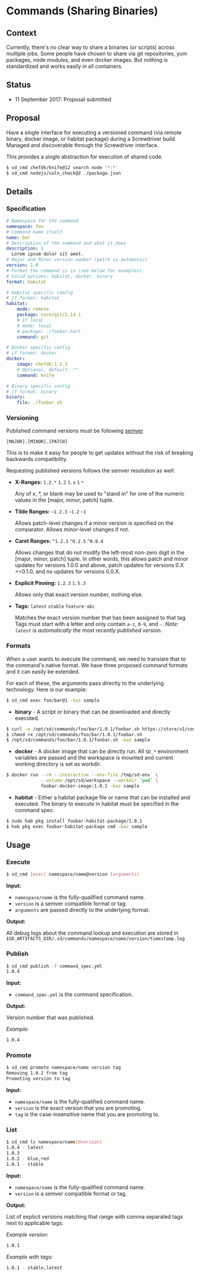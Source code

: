 # Commands (Sharing Binaries)

## Context

Currently, there's no clear way to share a binaries (or scripts) across multiple jobs.  Some people have chosen to share via git repositories, yum packages, node modules, and even docker images.  But nothing is standardized and works easily in all containers.

## Status

- 11 September 2017: Proposal submitted

## Proposal

Have a single interface for executing a versioned command (via remote binary, docker image, or habitat package) during a Screwdriver build.  Managed and discoverable through the Screwdriver interface.

This provides a single abstraction for execution of shared code.

```bash
$ sd_cmd chefdk/knife@12 search node '*:*'
$ sd_cmd nodejs/vuln_check@2 ./package.json
```

## Details

### Specification

```yaml
# Namespace for the command
namespace: foo
# Command name itself
name: bar
# Description of the command and what it does
description: |
  Lorem ipsum dolor sit amet.
# Major and Minor version number (patch is automatic)
version: 1.0
# Format the command is in (see below for examples)
# Valid options: habitat, docker, binary
format: habitat

# Habitat specific config
# if format: habitat
habitat:
    mode: remote
    package: core/git/2.14.1
    # If local
    # mode: local
    # package: ./foobar.hart
    command: git

# Docker specific config
# if format: docker
docker:
    image: chefdk:1.2.3
    # Optional, default: ""
    command: knife

# Binary specific config
# if format: binary
binary:
    file: ./foobar.sh
```

### Versioning

Published command versions must be following [semver](http://semver.org)

    [MAJOR].[MINOR].[PATCH]

This is to make it easy for people to get updates without the risk of breaking backwards compatibility.

Requesting published versions follows the semver resolution as well:

 - **X-Ranges:** `1.2.*` `1.2` `1.x` `1` `*`

    Any of x, *, or blank may be used to "stand in" for one of the numeric values in the [major, minor, patch] tuple.

 - **Tilde Ranges:** `~1.2.3` `~1.2` `~1`

    Allows patch-level changes if a minor version is specified on the comparator. Allows minor-level changes if not.

 - **Caret Ranges:** `^1.2.3` `^0.2.5` `^0.0.4`

    Allows changes that do not modify the left-most non-zero digit in the [major, minor, patch] tuple. In other words, this allows patch and minor updates for versions 1.0.0 and above, patch updates for versions 0.X >=0.1.0, and no updates for versions 0.0.X.

 - **Explicit Pinning:** `1.2.3` `1.5.3`

    Allows only that exact version number, nothing else.

 - **Tags:** `latest` `stable` `feature-abc`

    Matches the exact version number that has been assigned to that tag. Tags must start with a letter and only contain `a-z`, `0-9`, and `-`. *Note: `latest` is automatically the most recently published version.*

### Formats

When a user wants to execute the command, we need to translate that to the command's native format.  We have three proposed command formats and it can easily be extended.

For each of these, the arguments pass directly to the underlying technology.  Here is our example:

```bash
$ sd_cmd exec foo/bar@1 -baz sample
```

 - **binary** - A script or binary that can be downloaded and directly executed.

```bash
$ curl -o /opt/sd/commands/foo/bar/1.0.1/foobar.sh https://store/v1/commands/foo/bar/1.0.1
$ chmod +x /opt/sd/commands/foo/bar/1.0.1/foobar.sh
$ /opt/sd/commands/foo/bar/1.0.1/foobar.sh -baz sample
```

 - **docker** - A docker image that can be directly run.  All `SD_*` environment variables are passed and the workspace is mounted and current working directory is set as workdir.

```bash
$ docker run --rm --interactive --env-file /tmp/sd-env  \
             --volume /opt/sd/workspace --workdir `pwd` \
             foobar-docker-image:1.0.1 -baz sample
```

 - **habitat** - Either a habitat package file or name that can be installed and executed.  The binary to execute in habitat must be specified in the command spec.

```bash
$ sudo hab pkg install foobar-habitat-package/1.0.1
$ hab pkg exec foobar-habitat-package cmd -baz sample
```

## Usage

### Execute

```bash
$ sd_cmd [exec] namespace/name@version [arguments]
```

**Input:**

 - `namespace/name` is the fully-qualified command name.
 - `version` is a semver compatible format or tag.
 - `arguments` are passed directly to the underlying format.

**Output:**

All debug logs about the command lookup and execution are stored in `$SD_ARTIFACTS_DIR/.sd/commands/namespace/name/version/timestamp.log`
### Publish

```bash
$ sd_cmd publish -f command_spec.yml
1.0.4
```

**Input:**

 - `command_spec.yml` is the command specification.

**Output:**

Version number that was published.

*Example:*

```bash
1.0.4
```

### Promote

```bash
$ sd_cmd promote namespace/name version tag
Removing 1.0.1 from tag
Promoting version to tag
```

**Input:**

 - `namespace/name` is the fully-qualified command name.
 - `version` is the exact version that you are promoting.
 - `tag` is the case-insensitive name that you are promoting to.

### List

```bash
$ sd_cmd ls namespace/name[@version]
1.0.4 - latest
1.0.3
1.0.2 - blue,red
1.0.1 - stable
```

**Input:**

 - `namespace/name` is the fully-qualified command name.
 - `version` is a semver compatible format or tag.

**Output:**

List of explicit versions matching that range with comma separated tags next to applicable tags.

*Example version:*

```bash
1.0.1
```

*Example with tags:*

```bash
1.0.1 - stable,latest
```
